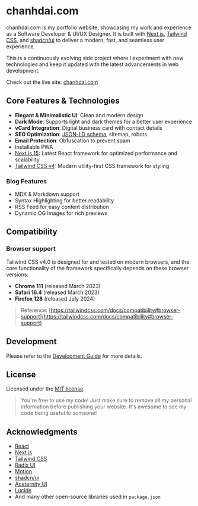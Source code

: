 # chanhdai.com

chanhdai.com is my portfolio website, showcasing my work and experience as a Software Developer & UI/UX Designer. It is built with [Next.js](https://nextjs.org), [Tailwind CSS](https://tailwindcss.com), and [shadcn/ui](https://ui.shadcn.com) to deliver a modern, fast, and seamless user experience.

This is a continuously evolving side project where I experiment with new technologies and keep it updated with the latest advancements in web development.

Check out the live site: [chanhdai.com](https://chanhdai.com)

## Core Features & Technologies

- **Elegant & Minimalistic UI**: Clean and modern design
- **Dark Mode**: Supports light and dark themes for a better user experience
- **vCard Integration**: Digital business card with contact details
- **SEO Optimization**: [JSON-LD schema](https://json-ld.org), sitemap, robots
- **Email Protection**: Obfuscation to prevent spam
- Installable PWA
- [Next.js 15](https://nextjs.org/): Latest React framework for optimized performance and scalability
- [Tailwind CSS v4](https://tailwindcss.com): Modern utility-first CSS framework for styling

### Blog Features

- MDX & Markdown support
- Syntax Highlighting for better readability
- RSS Feed for easy content distribution
- Dynamic OG Images for rich previews

## Compatibility

### Browser support

Tailwind CSS v4.0 is designed for and tested on modern browsers, and the core functionality of the framework specifically depends on these browser versions:

- **Chrome 111** (released March 2023)
- **Safari 16.4** (released March 2023)
- **Firefox 128** (released July 2024)

> Reference: [https://tailwindcss.com/docs/compatibility#browser-support](https://tailwindcss.com/docs/compatibility#browser-support)

## Development

Please refer to the [Development Guide](./DEVELOPMENT.md) for more details.

## License

Licensed under the [MIT license](./LICENSE).

> You're free to use my code! Just make sure to remove all my personal information before publishing your website. It's awesome to see my code being useful to someone!

## Acknowledgments

- [React](https://react.dev)
- [Next.js](https://nextjs.org)
- [Tailwind CSS](https://tailwindcss.com)
- [Radix UI](https://www.radix-ui.com)
- [Motion](https://motion.dev)
- [shadcn/ui](https://ui.shadcn.com)
- [Aceternity UI](https://ui.aceternity.com)
- [Lucide](https://lucide.dev)
- And many other open-source libraries used in `package.json`